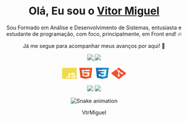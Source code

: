 <div>
  
  <h1 align="center">
    Olá, Eu sou o
    <a href=https://www.linkedin.com/in/vitor-miguel-65a7a8215>Vitor Miguel</a>
  </h1>
  
  <p align="center">
    Sou Formado em Análise e Desenvolvimento de Sistemas, entusiasta e estudante de programação, com foco, principalmente, em Front end! 🔥
  </p>
  
  <p align="center">
    Já me segue para acompanhar meus avanços por aqui! 🚀
  </p>
  
</div>

<div align="center">
  <a href="https://github.com/VtrMiguel">
    <img height="140em" src="https://github-readme-stats.vercel.app/api?username=VtrMiguel&count_private=true&include_all_commits=true&show_icons=true&theme=radical&hide_border=false&show_owner=true"/>
    <img src="https://github-readme-stats.vercel.app/api/top-langs/?username=VtrMiguel&layout=compact&langs_count=10&theme=radical">
  </a>
</div>

<div align="center" valign="top"><br>
  <img align="center" alt="Js" height="30" width="40" src="https://raw.githubusercontent.com/devicons/devicon/master/icons/javascript/javascript-plain.svg">
  <img align="center" alt="HTML" height="30" width="40" src="https://raw.githubusercontent.com/devicons/devicon/master/icons/html5/html5-original.svg">
  <img align="center" alt="CSS" height="30" width="40" src="https://raw.githubusercontent.com/devicons/devicon/master/icons/css3/css3-original.svg">
  <img align="center" alt="git" height="30" width="40" src="https://raw.githubusercontent.com/devicons/devicon/master/icons/git/git-original.svg">
</div><br>

<div align="center">
  <a href="https://instagram.com/vt_miguell?igshid=YmMyMTA2M2Y=" target="_blank"><img src="https://img.shields.io/badge/-Instagram-%23E4405F?style=for-the-badge&logo=instagram&logoColor=white" target="_blank"></a>
  <a href="https://www.linkedin.com/in/vitor-miguel-65a7a8215" target="_blank"><img src="https://img.shields.io/badge/-LinkedIn-%230077B5?style=for-the-badge&logo=linkedin&logoColor=white" target="_blank"></a> 
</div>

<div align="center">

  ![Snake animation](https://github.com/danielbped/danielbped/blob/output/github-contribution-grid-snake.svg)
  
</div>

<div align="center">
  <p>VtrMiguel</p>
</div>